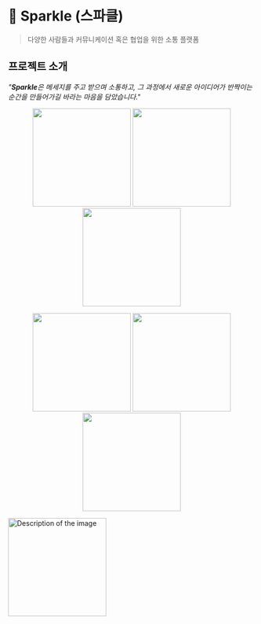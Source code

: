 # 🎇 Sparkle (스파클)

> 다양한 사람들과 커뮤니케이션 혹은 협업을 위한 소통 플랫폼


## 프로젝트 소개

*"**Sparkle**은 메세지를 주고 받으며 소통하고, 그 과정에서 새로운 아이디어가 반짝이는 순간을 만들어가길 바라는 마음을 담았습니다."*


<p align="center">
  <img src="https://github.com/user-attachments/assets/67364a2a-3604-4417-a0a2-fda5a86d01f9" width="200"/>
  <img src="https://github.com/user-attachments/assets/a0c4161f-c9c2-45de-9757-4eb93f412283" width="200"/>
  <img src="https://github.com/user-attachments/assets/5d939fb2-9b1c-43ce-b10f-f7b4ec0febc1" width="200"/>
</p> 
<p align="center">
  <img src="https://github.com/user-attachments/assets/82009e9e-f07f-495d-8584-9f7da0086cea" width="200"/>
  <img src="https://github.com/user-attachments/assets/1e376e9e-faaa-4606-a4f6-688305531acc" width="200"/>
  <img src="https://github.com/user-attachments/assets/430d7138-c2c0-44f1-b1c2-ff4caa940bff" width="200"/>
</p> 
<img src="https://github.com/user-attachments/assets/656ae34b-77ab-46cc-8648-cb96af3f38d0" width="200" alt="Description of the image">
